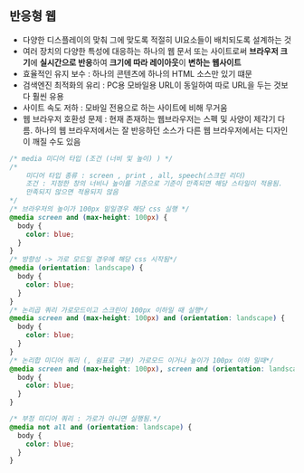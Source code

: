 ## 반응형 웹

- 다양한 디스플레이의 맞춰 그에 맞도록 적절히 UI요소들이 배치되도록 설계하는 것
- 여러 장치의 다양한 특성에 대응하는 하나의 웹 문서 또는 사이트로써 **브라우저 크기**에 **실시간으로 반응**하여 **크기에 따라 레이아웃**이 **변하는 웹사이트**
- 효율적인 유지 보수 : 하나의 콘텐츠에 하나의 HTML 소스만 있기 떄문
- 검색엔진 최적화의 유리 : PC용 모바일용 URL이 동일하여 따로 URL을 두는 것보다 훨씬 유용
- 사이트 속도 저하 : 모바일 전용으로 하는 사이트에 비해 무거움
- 웹 브라우저 호환성 문제 : 현재 존재하는 웹브라우저는 스펙 및 사양이 제각기 다름. 하나의 웹 브라우저에서는 잘 반응하던 소스가 다른 웹 브라우저에서는 디자인이 깨질 수도 있음

```css
/* media 미디어 타입 (조건 (너비 및 높이) ) */
/* 
    미디어 타입 종류 : screen , print , all, speech(스크린 리더)
    조건 : 지정한 창의 너비나 높이를 기준으로 기준이 만족되면 해당 스타일이 적용됨.
    만족되지 않으면 적용되지 않음
*/
/* 브라우저의 높이가 100px 밑일경우 해당 css 실행 */
@media screen and (max-height: 100px) {
  body {
    color: blue;
  }
}
/* 방향성 -> 가로 모드일 경우에 해당 css 시작됨*/
@media (orientation: landscape) {
  body {
    color: blue;
  }
}
/* 논리곱 쿼리 가로모드이고 스크린이 100px 이하일 때 실행*/
@media screen and (max-height: 100px) and (orientation: landscape) {
  body {
    color: blue;
  }
}
/* 논리합 미디어 쿼리 (, 쉼표로 구분) 가로모드 이거나 높이가 100px 이하 일때*/
@media screen and (max-height: 100px), screen and (orientation: landscape) {
  body {
    color: blue;
  }
}

/* 부정 미디어 쿼리 : 가로가 아니면 실행됨.*/
@media not all and (orientation: landscape) {
  body {
    color: blue;
  }
}
```
